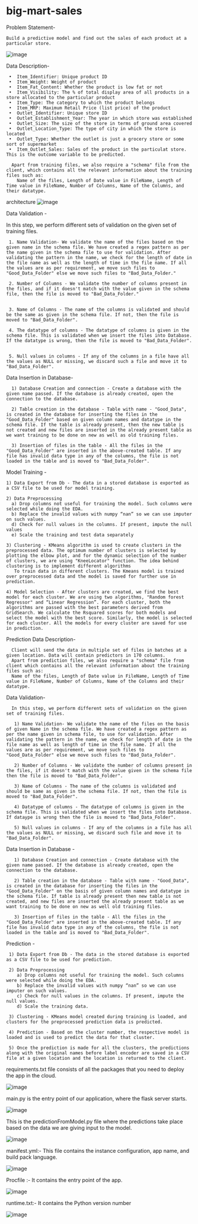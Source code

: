 # big-mart-sales
 


Problem Statement-

    Build a predictive model and find out the sales of each product at a particular store.
    
   
![image](https://user-images.githubusercontent.com/76938173/162599949-e3ac46c8-9fe7-4dee-8b3b-2a0d634e88ae.png)
    
    


Data Description-

    
     •	Item_Identifier: Unique product ID
     •	Item_Weight: Weight of product
     •	Item_Fat_Content: Whether the product is low fat or not
     •	Item_Visibility: The % of total display area of all products in a store allocated to the particular product
     •	Item_Type: The category to which the product belongs
     •	Item_MRP: Maximum Retail Price (list price) of the product
     •	Outlet_Identifier: Unique store ID
     •	Outlet_Establishment_Year: The year in which store was established
     •	Outlet_Size: The size of the store in terms of ground area covered
     •	Outlet_Location_Type: The type of city in which the store is located
     •	Outlet_Type: Whether the outlet is just a grocery store or some sort of supermarket
     •	Item_Outlet_Sales: Sales of the product in the particulat store. This is the outcome variable to be predicted.

      Apart from training files, we also require a "schema" file from the client, which contains all the relevant information about the training files such as:
        Name of the files, Length of Date value in FileName, Length of Time value in FileName, Number of Columns, Name of the Columns, and their datatype.

architecture
 ![image](https://user-images.githubusercontent.com/76938173/162375449-3775f7f4-7cac-4dfa-8c72-f271b62689e6.png)

      
 
Data Validation -
   
   In this step, we perform different sets of validation on the given set of training files.  
   
     1. Name Validation- We validate the name of the files based on the given name in the schema file. We have created a regex pattern as per the name given in the schema file to use for validation. After validating the pattern in the name, we check for the length of date in the file name as well as the length of time in the file name. If all the values are as per requirement, we move such files to "Good_Data_Folder" else we move such files to "Bad_Data_Folder."

     2. Number of Columns - We validate the number of columns present in the files, and if it doesn't match with the value given in the schema file, then the file is moved to "Bad_Data_Folder."


     3.	Name of Columns - The name of the columns is validated and should be the same as given in the schema file. If not, then the file is moved to "Bad_Data_Folder".

     4. The datatype of columns - The datatype of columns is given in the schema file. This is validated when we insert the files into Database. If the datatype is wrong, then the file is moved to "Bad_Data_Folder".


     5. Null values in columns - If any of the columns in a file have all the values as NULL or missing, we discard such a file and move it to "Bad_Data_Folder".

Data Insertion in Database-

      1) Database Creation and connection - Create a database with the given name passed. If the database is already created, open the connection to the database. 
   
      2) Table creation in the database - Table with name - "Good_Data", is created in the database for inserting the files in the "Good_Data_Folder" based on given column names and datatype in the schema file. If the table is already present, then the new table is not created and new files are inserted in the already present table as we want training to be done on new as well as old training files.   
   
      3) Insertion of files in the table - All the files in the "Good_Data_Folder" are inserted in the above-created table. If any file has invalid data type in any of the columns, the file is not loaded in the table and is moved to "Bad_Data_Folder".


Model Training -

    1) Data Export from Db - The data in a stored database is exported as a CSV file to be used for model training.
    
    2) Data Preprocessing   
      a) Drop columns not useful for training the model. Such columns were selected while doing the EDA.
      b) Replace the invalid values with numpy “nan” so we can use imputer on such values.
      d) Check for null values in the columns. If present, impute the null values 
      e) Scale the training and test data separately 
      
    3) Clustering - KMeans algorithm is used to create clusters in the preprocessed data. The optimum number of clusters is selected by plotting the elbow plot, and for the dynamic selection of the number of clusters, we are using "KneeLocator" function. The idea behind clustering is to implement different algorithms
       To train data in different clusters. The Kmeans model is trained over preprocessed data and the model is saved for further use in prediction.
       
    4) Model Selection - After clusters are created, we find the best model for each cluster. We are using two algorithms, "Random forest Regressor" and “Linear Regression”. For each cluster, both the algorithms are passed with the best parameters derived from GridSearch. We calculate the Rsquared scores for both models and select the model with the best score. Similarly, the model is selected for each cluster. All the models for every cluster are saved for use in prediction. 
 
 
    
Prediction Data Description- 

      Client will send the data in multiple set of files in batches at a given location. Data will contain predictors in 170 columns.
      Apart from prediction files, we also require a "schema" file from client which contains all the relevant information about the training files such as:
      Name of the files, Length of Date value in FileName, Length of Time value in FileName, Number of Columns, Name of the Columns and their datatype.

 Data Validation-
      
      In this step, we perform different sets of validation on the given set of training files.  
      
       1) Name Validation- We validate the name of the files on the basis of given Name in the schema file. We have created a regex pattern as per the name given in schema file, to use for validation. After validating the pattern in the name, we check for length of date in the file name as well as length of time in the file name. If all the values are as per requirement, we move such files to "Good_Data_Folder" else we move such files to "Bad_Data_Folder". 
       
       2) Number of Columns - We validate the number of columns present in the files, if it doesn't match with the value given in the schema file then the file is moved to "Bad_Data_Folder". 
       
       3) Name of Columns - The name of the columns is validated and should be same as given in the schema file. If not, then the file is moved to "Bad_Data_Folder". 
       
       4) Datatype of columns - The datatype of columns is given in the schema file. This is validated when we insert the files into Database. If dataype is wrong then the file is moved to "Bad_Data_Folder". 
       
       5) Null values in columns - If any of the columns in a file has all the values as NULL or missing, we discard such file and move it to "Bad_Data_Folder".  


Data Insertion in Database -

       1) Database Creation and connection - Create database with the given name passed. If the database is already created, open the connection to the database. 
       
       2) Table creation in the database - Table with name - "Good_Data", is created in the database for inserting the files in the "Good_Data_Folder" on the basis of given column names and datatype in the schema file. If table is already present then new table is not created, and new files are inserted the already present table as we want training to be done on new as well old training files.  
       
       3) Insertion of files in the table - All the files in the "Good_Data_Folder" are inserted in the above-created table. If any file has invalid data type in any of the columns, the file is not loaded in the table and is moved to "Bad_Data_Folder".

Prediction -

     1) Data Export from Db - The data in the stored database is exported as a CSV file to be used for prediction.
     
     2) Data Preprocessing   
        a) Drop columns not useful for training the model. Such columns were selected while doing the EDA.
        b) Replace the invalid values with numpy “nan” so we can use imputer on such values.
        c) Check for null values in the columns. If present, impute the null values.
        d) Scale the training data.
        
     3) Clustering - KMeans model created during training is loaded, and clusters for the preprocessed prediction data is predicted.
     
     4) Prediction - Based on the cluster number, the respective model is loaded and is used to predict the data for that cluster.
     
     5) Once the prediction is made for all the clusters, the predictions along with the original names before label encoder are saved in a CSV file at a given location and the location is returned to the client.


requirements.txt file consists of all the packages that you need to deploy the app in the cloud.

![image](https://user-images.githubusercontent.com/76938173/162376078-d0e91df8-e89c-4e18-9b88-ca03f7b58902.png)

main.py is the entry point of our application, where the flask server starts. 

![image](https://user-images.githubusercontent.com/76938173/162376590-cf1edb79-8763-474c-a5f7-797928f90d94.png)

This is the predictionFromModel.py file where the predictions take place based on the data we are giving input to the model.

![image](https://user-images.githubusercontent.com/76938173/162376665-6b1d18b9-fd54-4fff-98a0-ee026695eb33.png)

manifest.yml:- This file contains the instance configuration, app name, and build pack language.

![image](https://user-images.githubusercontent.com/76938173/162376782-a0361867-8b81-4a8e-a0f4-18cf86ae30d4.png)

Procfile :- It contains the entry point of the app.

![image](https://user-images.githubusercontent.com/76938173/162376837-db80f1e3-2d8e-4bd2-9ac9-23ad92f2ce35.png)

runtime.txt:- It contains the Python version number

![image](https://user-images.githubusercontent.com/76938173/162376872-37b6ae6d-94d7-4d4a-ba29-5c8822543bf4.png)






